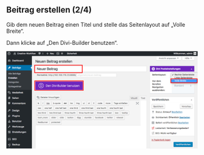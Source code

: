 ## Beitrag erstellen (2/4)

Gib dem neuen Beitrag einen Titel und stelle das Seitenlayout auf „Volle Breite“.

Dann klicke auf „Den Divi-Builder benutzen“.

![image](./assets/use_divi_builder.jpg)
